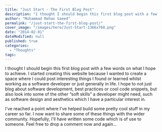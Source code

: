 ```yaml
---
title: "Just Start - The First Blog Post"
description: "I thought I should begin this first blog post with a few words on what I hope to achieve."
author: "Muhammad Rehan Saeed"
permalink: "/just-start-the-first-blog-post/"
cover_image: "/images/hero/Just-Start-1366x768.png"
date: "2014-02-01"
dateModified: null
published: true
categories:
  - "Thoughts"
tags:
---
```


I thought I should begin this first blog post with a few words on what I hope to achieve. I started creating this website because I wanted to create a space where I could post interesting things I found or learned whilst working as a software developer or just generally in life. I hope to not just blog about software development, best practices or cool code snippets, but also look into some of the other “soft skills” a developer might need, such as software design and aesthetics which I have a particular interest in.

I've reached a point where I've helped build some pretty cool stuff in my career so far. I now want to share some of these things with the wider community. Hopefully, I'll have written some code which is of use to someone. Feel free to drop a comment now and again…

